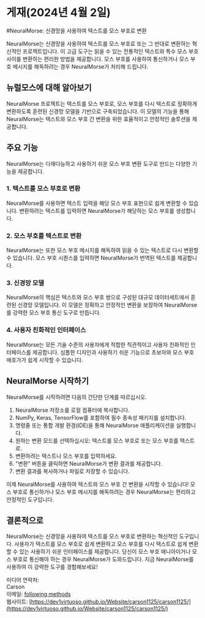 # 게재(2024년 4월 2일)
#NeuralMorse: 신경망을 사용하여 텍스트를 모스 부호로 변환

NeuralMorse는 신경망을 사용하여 텍스트를 모스 부호로 또는 그 반대로 변환하는 혁신적인 프로젝트입니다. 이 고급 도구는 읽을 수 있는 전통적인 텍스트와 특수 모스 부호 사이를 변환하는 편리한 방법을 제공합니다. 모스 부호를 사용하여 통신하거나 모스 부호 메시지를 해독하려는 경우 NeuralMorse가 처리해 드립니다.

## 뉴럴모스에 대해 알아보기

NeuralMorse 프로젝트는 텍스트를 모스 부호로, 모스 부호를 다시 텍스트로 정확하게 변환하도록 훈련된 신경망 모델을 기반으로 구축되었습니다. 이 모델의 기능을 통해 NeuralMorse는 텍스트와 모스 부호 간 변환을 위한 효율적이고 안정적인 솔루션을 제공합니다.

## 주요 기능

NeuralMorse는 다재다능하고 사용하기 쉬운 모스 부호 변환 도구로 만드는 다양한 기능을 제공합니다.

### 1. 텍스트를 모스 부호로 변환
NeuralMorse를 사용하면 텍스트 입력을 해당 모스 부호 표현으로 쉽게 변환할 수 있습니다. 변환하려는 텍스트를 입력하면 NeuralMorse가 해당하는 모스 부호를 생성합니다.

### 2. 모스 부호를 텍스트로 변환
NeuralMorse는 또한 모스 부호 메시지를 해독하여 읽을 수 있는 텍스트로 다시 변환할 수 있습니다. 모스 부호 시퀀스를 입력하면 NeuralMorse가 번역된 텍스트를 제공합니다.

### 3. 신경망 모델
NeuralMorse의 핵심은 텍스트와 모스 부호 쌍으로 구성된 대규모 데이터세트에서 훈련된 신경망 모델입니다. 이 모델은 정확하고 안정적인 변환을 보장하여 NeuralMorse를 강력한 모스 부호 통신 도구로 만듭니다.

### 4. 사용자 친화적인 인터페이스
NeuralMorse는 모든 기술 수준의 사용자에게 적합한 직관적이고 사용자 친화적인 인터페이스를 제공합니다. 심플한 디자인과 사용하기 쉬운 기능으로 초보자와 모스 부호 애호가가 쉽게 시작할 수 있습니다.

## NeuralMorse 시작하기

NeuralMorse를 시작하려면 다음의 간단한 단계를 따르십시오.

1. NeuralMorse 저장소를 로컬 컴퓨터에 복사합니다.
2. NumPy, Keras, TensorFlow를 포함하여 필수 종속성 패키지를 설치합니다.
3. 명령줄 또는 통합 개발 환경(IDE)을 통해 NeuralMorse 애플리케이션을 실행합니다.
4. 원하는 변환 모드를 선택하십시오: 텍스트를 모스 부호로 또는 모스 부호를 텍스트로.
5. 변환하려는 텍스트나 모스 부호를 입력하세요.
6. "변환" 버튼을 클릭하면 NeuralMorse가 변환 결과를 제공합니다.
7. 변환 결과를 복사하거나 파일로 저장할 수 있습니다.

이제 NeuralMorse를 사용하여 텍스트와 모스 부호 간 변환을 시작할 수 있습니다! 모스 부호로 통신하거나 모스 부호 메시지를 해독하려는 경우 NeuralMorse는 편리하고 안정적인 도구입니다.

## 결론적으로

NeuralMorse는 신경망을 사용하여 텍스트를 모스 부호로 변환하는 혁신적인 도구입니다. 사용자가 텍스트를 모스 부호로 쉽게 변환하고 모스 부호를 다시 텍스트로 쉽게 변환할 수 있는 사용하기 쉬운 인터페이스를 제공합니다. 당신이 모스 부호 매니아이거나 모스 부호로 통신해야 하는 경우 NeuralMorse가 도와드립니다. 지금 NeuralMorse를 사용하여 이 강력한 도구를 경험해보세요!

미디어 연락처:<br>
Carson<br>
이메일: [following methods](https://github.com/dev1virtuoso/Documentation/blob/main/dev1virtuoso/Attachment/dev1virtuoso/carson-wu.md)<br>
웹사이트: [https://dev1virtuoso.github.io/Website/carson1125/carson1125/](https://dev1virtuoso.github.io/Website/carson1125/carson1125/)
